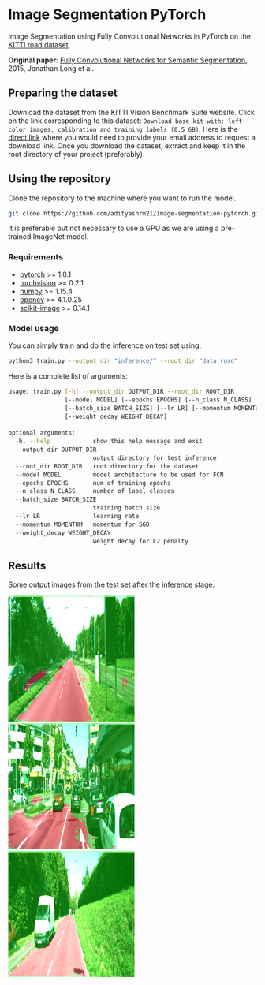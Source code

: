 # Image Segmentation PyTorch
Image Segmentation using Fully Convolutional Networks in PyTorch on the [KITTI road dataset](http://www.cvlibs.net/datasets/kitti/eval_road.php).

**Original paper**: [Fully Convolutional Networks for Semantic Segmentation](https://arxiv.org/abs/1411.4038), 2015, Jonathan Long et al.

## Preparing the dataset

Download the dataset from the KITTI Vision Benchmark Suite website. Click on the link corresponding to this dataset: `Download base kit with: left color images, calibration and training labels (0.5 GB)`. Here is the [direct link](http://www.cvlibs.net/download.php?file=data_road.zip) where you would need to provide your email address to request a download link. Once you download the dataset, extract and keep it in the root directory of your project (preferably).

## Using the repository

Clone the repository to the machine where you want to run the model.

```bash
git clone https://github.com/adityashrm21/image-segmentation-pytorch.git
```
It is preferable but not necessary to use a GPU as we are using a pre-trained ImageNet model.

### Requirements

- [pytorch](https://pytorch.org/get-started/locally/) >= 1.0.1
- [torchvision](https://github.com/pytorch/vision) >= 0.2.1
- [numpy](https://github.com/numpy/numpy) >= 1.15.4
- [opencv](https://github.com/opencv/opencv) >= 4.1.0.25
- [scikit-image](https://github.com/scikit-image/scikit-image) >= 0.14.1

### Model usage

You can simply train and do the inference on test set using:

```bash
python3 train.py --output_dir "inference/" --root_dir "data_road"
```
Here is a complete list of arguments:

```bash
usage: train.py [-h] --output_dir OUTPUT_DIR --root_dir ROOT_DIR
                [--model MODEL] [--epochs EPOCHS] [--n_class N_CLASS]
                [--batch_size BATCH_SIZE] [--lr LR] [--momentum MOMENTUM]
                [--weight_decay WEIGHT_DECAY]

optional arguments:
  -h, --help            show this help message and exit
  --output_dir OUTPUT_DIR
                        output directory for test inference
  --root_dir ROOT_DIR   root directory for the dataset
  --model MODEL         model architecture to be used for FCN
  --epochs EPOCHS       num of training epochs
  --n_class N_CLASS     number of label classes
  --batch_size BATCH_SIZE
                        training batch size
  --lr LR               learning rate
  --momentum MOMENTUM   momentum for SGD
  --weight_decay WEIGHT_DECAY
                        weight decay for L2 penalty
```

## Results

Some output images from the test set after the inference stage:

![](img/um_000000.png)
![](img/um_000061.png)
![](img/um_000017.png)
